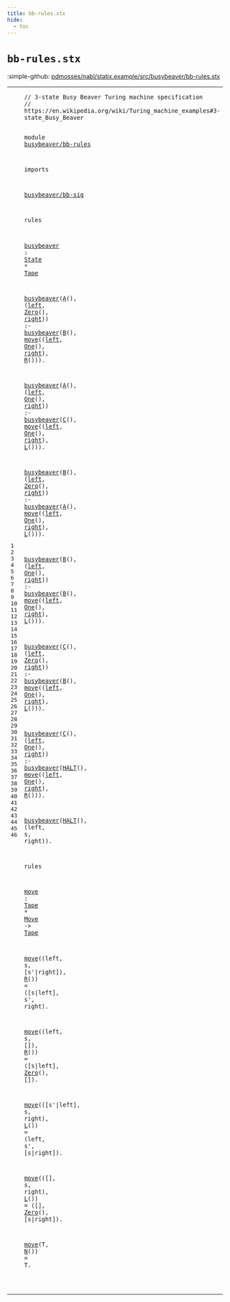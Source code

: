 ```yaml
---
title: bb-rules.stx
hide:
  - toc
---
```


# `bb-rules.stx`

:simple-github: [pdmosses/nabl/statix.example/src/busybeaver/bb-rules.stx]

[pdmosses/nabl/statix.example/src/busybeaver/bb-rules.stx]: https://github.com/pdmosses/nabl/blob/master/statix.example/src/busybeaver/bb-rules.stx "The source file on GitHub"

<div class="stx"><table class="highlighttable"><tbody><tr><td class="linenos"><div class="linenodiv"><pre><span></span>1
2
3
4
5
6
7
8
9
10
11
12
13
14
15
16
17
18
19
20
21
22
23
24
25
26
27
28
29
30
31
32
33
34
35
36
37
38
39
40
41
42
43
44
45
46
</pre></div></td>
<td class="code"><pre><code><span class="layout">// 3-state Busy Beaver Turing machine specification</span>
<span class="layout">// https://en.wikipedia.org/wiki/Turing_machine_examples#3-state_Busy_Beaver</span>

<span class="keyword">module</span> <a href="../bb-test.stxtest/#busybeaver/bb-rules_207_226" id="busybeaver/bb-rules_137_156" title="Referenced at ../bb-test.stxtest line 11"><span class="token sort_ModuleID">busybeaver/bb-rules</span></a>

<span class="keyword">imports</span>

  <a href="../bb-sig.stx/#busybeaver/bb-sig_137_154" id="busybeaver/bb-sig_169_186" title="Defined at ../bb-sig.stx line 4"><span class="token sort_ModuleID">busybeaver/bb-sig</span></a>

<span class="keyword">rules</span>

  <a href="#busybeaver_226_236" id="busybeaver_197_207" title="Referenced at line 14, 15, 17, 18, 20, 21, 23, 24, 26, 27, 29, 30, 32; ../bb-test.stxtest line 6"><span class="token sort_ConstraintId">busybeaver</span></a> <span class="operator">:</span> <span class="cons_SimpleSort"><a href="../bb-sig.stx/#State_175_180" id="State_210_215" title="Defined at ../bb-sig.stx line 8"><span class="token sort_OpId">State</span></a></span> <span class="operator">*</span> <span class="cons_SimpleSort"><a href="../bb-sig.stx/#Tape_402_406" id="Tape_218_222" title="Defined at ../bb-sig.stx line 23"><span class="token sort_OpId">Tape</span></a></span>

  <a href="#busybeaver_197_207" id="busybeaver_226_236" title="Defined at line 12"><span class="token sort_ConstraintId">busybeaver</span></a><span class="operator">(</span><a href="../bb-sig.stx/#A_198_199" id="A_237_238" title="Defined at ../bb-sig.stx line 9"><span class="token sort_OpId">A</span></a><span class="operator">(),</span> <span class="operator">(</span><span class="cons_Var"><a href="#left_294_298" id="left_243_247" title="Referenced at line 15"><span class="token sort_ConstraintId">left</span></a></span><span class="operator">,</span> <a href="../bb-sig.stx/#Zero_295_299" id="Zero_249_253" title="Defined at ../bb-sig.stx line 15"><span class="token sort_OpId">Zero</span></a><span class="operator">(),</span> <span class="cons_Var"><a href="#right_307_312" id="right_257_262" title="Referenced at line 15"><span class="token sort_ConstraintId">right</span></a></span><span class="operator">))</span> <span class="operator">:-</span>
    <a href="#busybeaver_197_207" id="busybeaver_272_282" title="Defined at line 12"><span class="token sort_ConstraintId">busybeaver</span></a><span class="operator">(</span><a href="../bb-sig.stx/#B_215_216" id="B_283_284" title="Defined at ../bb-sig.stx line 10"><span class="token sort_OpId">B</span></a><span class="operator">(),</span> <a href="#move_868_872" id="move_288_292" title="Defined at line 36"><span class="token sort_ConstraintId">move</span></a><span class="operator">((</span><span class="cons_Var"><a href="#left_243_247" id="left_294_298" title="Defined at line 14"><span class="token sort_ConstraintId">left</span></a></span><span class="operator">,</span> <a href="../bb-sig.stx/#One_313_316" id="One_300_303" title="Defined at ../bb-sig.stx line 16"><span class="token sort_OpId">One</span></a><span class="operator">(),</span> <span class="cons_Var"><a href="#right_257_262" id="right_307_312" title="Defined at line 14"><span class="token sort_ConstraintId">right</span></a></span><span class="operator">),</span> <a href="../bb-sig.stx/#R_358_359" id="R_315_316" title="Defined at ../bb-sig.stx line 19"><span class="token sort_OpId">R</span></a><span class="operator">())).</span>

  <a href="#busybeaver_197_207" id="busybeaver_325_335" title="Defined at line 12"><span class="token sort_ConstraintId">busybeaver</span></a><span class="operator">(</span><a href="../bb-sig.stx/#A_198_199" id="A_336_337" title="Defined at ../bb-sig.stx line 9"><span class="token sort_OpId">A</span></a><span class="operator">(),</span> <span class="operator">(</span><span class="cons_Var"><a href="#left_392_396" id="left_342_346" title="Referenced at line 18"><span class="token sort_ConstraintId">left</span></a></span><span class="operator">,</span> <a href="../bb-sig.stx/#One_313_316" id="One_348_351" title="Defined at ../bb-sig.stx line 16"><span class="token sort_OpId">One</span></a><span class="operator">(),</span> <span class="cons_Var"><a href="#right_405_410" id="right_355_360" title="Referenced at line 18"><span class="token sort_ConstraintId">right</span></a></span><span class="operator">))</span> <span class="operator">:-</span>
    <a href="#busybeaver_197_207" id="busybeaver_370_380" title="Defined at line 12"><span class="token sort_ConstraintId">busybeaver</span></a><span class="operator">(</span><a href="../bb-sig.stx/#C_232_233" id="C_381_382" title="Defined at ../bb-sig.stx line 11"><span class="token sort_OpId">C</span></a><span class="operator">(),</span> <a href="#move_868_872" id="move_386_390" title="Defined at line 36"><span class="token sort_ConstraintId">move</span></a><span class="operator">((</span><span class="cons_Var"><a href="#left_342_346" id="left_392_396" title="Defined at line 17"><span class="token sort_ConstraintId">left</span></a></span><span class="operator">,</span> <a href="../bb-sig.stx/#One_313_316" id="One_398_401" title="Defined at ../bb-sig.stx line 16"><span class="token sort_OpId">One</span></a><span class="operator">(),</span> <span class="cons_Var"><a href="#right_355_360" id="right_405_410" title="Defined at line 17"><span class="token sort_ConstraintId">right</span></a></span><span class="operator">),</span> <a href="../bb-sig.stx/#L_371_372" id="L_413_414" title="Defined at ../bb-sig.stx line 20"><span class="token sort_OpId">L</span></a><span class="operator">())).</span>

  <a href="#busybeaver_197_207" id="busybeaver_423_433" title="Defined at line 12"><span class="token sort_ConstraintId">busybeaver</span></a><span class="operator">(</span><a href="../bb-sig.stx/#B_215_216" id="B_434_435" title="Defined at ../bb-sig.stx line 10"><span class="token sort_OpId">B</span></a><span class="operator">(),</span> <span class="operator">(</span><span class="cons_Var"><a href="#left_491_495" id="left_440_444" title="Referenced at line 21"><span class="token sort_ConstraintId">left</span></a></span><span class="operator">,</span> <a href="../bb-sig.stx/#Zero_295_299" id="Zero_446_450" title="Defined at ../bb-sig.stx line 15"><span class="token sort_OpId">Zero</span></a><span class="operator">(),</span> <span class="cons_Var"><a href="#right_504_509" id="right_454_459" title="Referenced at line 21"><span class="token sort_ConstraintId">right</span></a></span><span class="operator">))</span> <span class="operator">:-</span>
    <a href="#busybeaver_197_207" id="busybeaver_469_479" title="Defined at line 12"><span class="token sort_ConstraintId">busybeaver</span></a><span class="operator">(</span><a href="../bb-sig.stx/#A_198_199" id="A_480_481" title="Defined at ../bb-sig.stx line 9"><span class="token sort_OpId">A</span></a><span class="operator">(),</span> <a href="#move_868_872" id="move_485_489" title="Defined at line 36"><span class="token sort_ConstraintId">move</span></a><span class="operator">((</span><span class="cons_Var"><a href="#left_440_444" id="left_491_495" title="Defined at line 20"><span class="token sort_ConstraintId">left</span></a></span><span class="operator">,</span> <a href="../bb-sig.stx/#One_313_316" id="One_497_500" title="Defined at ../bb-sig.stx line 16"><span class="token sort_OpId">One</span></a><span class="operator">(),</span> <span class="cons_Var"><a href="#right_454_459" id="right_504_509" title="Defined at line 20"><span class="token sort_ConstraintId">right</span></a></span><span class="operator">),</span> <a href="../bb-sig.stx/#L_371_372" id="L_512_513" title="Defined at ../bb-sig.stx line 20"><span class="token sort_OpId">L</span></a><span class="operator">())).</span>

  <a href="#busybeaver_197_207" id="busybeaver_522_532" title="Defined at line 12"><span class="token sort_ConstraintId">busybeaver</span></a><span class="operator">(</span><a href="../bb-sig.stx/#B_215_216" id="B_533_534" title="Defined at ../bb-sig.stx line 10"><span class="token sort_OpId">B</span></a><span class="operator">(),</span> <span class="operator">(</span><span class="cons_Var"><a href="#left_589_593" id="left_539_543" title="Referenced at line 24"><span class="token sort_ConstraintId">left</span></a></span><span class="operator">,</span> <a href="../bb-sig.stx/#One_313_316" id="One_545_548" title="Defined at ../bb-sig.stx line 16"><span class="token sort_OpId">One</span></a><span class="operator">(),</span> <span class="cons_Var"><a href="#right_602_607" id="right_552_557" title="Referenced at line 24"><span class="token sort_ConstraintId">right</span></a></span><span class="operator">))</span> <span class="operator">:-</span>
    <a href="#busybeaver_197_207" id="busybeaver_567_577" title="Defined at line 12"><span class="token sort_ConstraintId">busybeaver</span></a><span class="operator">(</span><a href="../bb-sig.stx/#B_215_216" id="B_578_579" title="Defined at ../bb-sig.stx line 10"><span class="token sort_OpId">B</span></a><span class="operator">(),</span> <a href="#move_868_872" id="move_583_587" title="Defined at line 36"><span class="token sort_ConstraintId">move</span></a><span class="operator">((</span><span class="cons_Var"><a href="#left_539_543" id="left_589_593" title="Defined at line 23"><span class="token sort_ConstraintId">left</span></a></span><span class="operator">,</span> <a href="../bb-sig.stx/#One_313_316" id="One_595_598" title="Defined at ../bb-sig.stx line 16"><span class="token sort_OpId">One</span></a><span class="operator">(),</span> <span class="cons_Var"><a href="#right_552_557" id="right_602_607" title="Defined at line 23"><span class="token sort_ConstraintId">right</span></a></span><span class="operator">),</span> <a href="../bb-sig.stx/#L_371_372" id="L_610_611" title="Defined at ../bb-sig.stx line 20"><span class="token sort_OpId">L</span></a><span class="operator">())).</span>

  <a href="#busybeaver_197_207" id="busybeaver_620_630" title="Defined at line 12"><span class="token sort_ConstraintId">busybeaver</span></a><span class="operator">(</span><a href="../bb-sig.stx/#C_232_233" id="C_631_632" title="Defined at ../bb-sig.stx line 11"><span class="token sort_OpId">C</span></a><span class="operator">(),</span> <span class="operator">(</span><span class="cons_Var"><a href="#left_688_692" id="left_637_641" title="Referenced at line 27"><span class="token sort_ConstraintId">left</span></a></span><span class="operator">,</span> <a href="../bb-sig.stx/#Zero_295_299" id="Zero_643_647" title="Defined at ../bb-sig.stx line 15"><span class="token sort_OpId">Zero</span></a><span class="operator">(),</span> <span class="cons_Var"><a href="#right_701_706" id="right_651_656" title="Referenced at line 27"><span class="token sort_ConstraintId">right</span></a></span><span class="operator">))</span> <span class="operator">:-</span>
    <a href="#busybeaver_197_207" id="busybeaver_666_676" title="Defined at line 12"><span class="token sort_ConstraintId">busybeaver</span></a><span class="operator">(</span><a href="../bb-sig.stx/#B_215_216" id="B_677_678" title="Defined at ../bb-sig.stx line 10"><span class="token sort_OpId">B</span></a><span class="operator">(),</span> <a href="#move_868_872" id="move_682_686" title="Defined at line 36"><span class="token sort_ConstraintId">move</span></a><span class="operator">((</span><span class="cons_Var"><a href="#left_637_641" id="left_688_692" title="Defined at line 26"><span class="token sort_ConstraintId">left</span></a></span><span class="operator">,</span> <a href="../bb-sig.stx/#One_313_316" id="One_694_697" title="Defined at ../bb-sig.stx line 16"><span class="token sort_OpId">One</span></a><span class="operator">(),</span> <span class="cons_Var"><a href="#right_651_656" id="right_701_706" title="Defined at line 26"><span class="token sort_ConstraintId">right</span></a></span><span class="operator">),</span> <a href="../bb-sig.stx/#L_371_372" id="L_709_710" title="Defined at ../bb-sig.stx line 20"><span class="token sort_OpId">L</span></a><span class="operator">())).</span>

  <a href="#busybeaver_197_207" id="busybeaver_719_729" title="Defined at line 12"><span class="token sort_ConstraintId">busybeaver</span></a><span class="operator">(</span><a href="../bb-sig.stx/#C_232_233" id="C_730_731" title="Defined at ../bb-sig.stx line 11"><span class="token sort_OpId">C</span></a><span class="operator">(),</span> <span class="operator">(</span><span class="cons_Var"><a href="#left_789_793" id="left_736_740" title="Referenced at line 30"><span class="token sort_ConstraintId">left</span></a></span><span class="operator">,</span> <a href="../bb-sig.stx/#One_313_316" id="One_742_745" title="Defined at ../bb-sig.stx line 16"><span class="token sort_OpId">One</span></a><span class="operator">(),</span> <span class="cons_Var"><a href="#right_802_807" id="right_749_754" title="Referenced at line 30"><span class="token sort_ConstraintId">right</span></a></span><span class="operator">))</span> <span class="operator">:-</span>
    <a href="#busybeaver_197_207" id="busybeaver_764_774" title="Defined at line 12"><span class="token sort_ConstraintId">busybeaver</span></a><span class="operator">(</span><a href="../bb-sig.stx/#HALT_249_253" id="HALT_775_779" title="Defined at ../bb-sig.stx line 12"><span class="token sort_OpId">HALT</span></a><span class="operator">(),</span> <a href="#move_868_872" id="move_783_787" title="Defined at line 36"><span class="token sort_ConstraintId">move</span></a><span class="operator">((</span><span class="cons_Var"><a href="#left_736_740" id="left_789_793" title="Defined at line 29"><span class="token sort_ConstraintId">left</span></a></span><span class="operator">,</span> <a href="../bb-sig.stx/#One_313_316" id="One_795_798" title="Defined at ../bb-sig.stx line 16"><span class="token sort_OpId">One</span></a><span class="operator">(),</span> <span class="cons_Var"><a href="#right_749_754" id="right_802_807" title="Defined at line 29"><span class="token sort_ConstraintId">right</span></a></span><span class="operator">),</span> <a href="../bb-sig.stx/#R_358_359" id="R_810_811" title="Defined at ../bb-sig.stx line 19"><span class="token sort_OpId">R</span></a><span class="operator">())).</span>

  <a href="#busybeaver_197_207" id="busybeaver_820_830" title="Defined at line 12"><span class="token sort_ConstraintId">busybeaver</span></a><span class="operator">(</span><a href="../bb-sig.stx/#HALT_249_253" id="HALT_831_835" title="Defined at ../bb-sig.stx line 12"><span class="token sort_OpId">HALT</span></a><span class="operator">(),</span> <span class="operator">(</span><span class="cons_Var"><span id="left_840_844" title="Not referenced locally, nor via imports"><span class="token sort_ConstraintId">left</span></span></span><span class="operator">,</span> <span class="cons_Var"><span id="s_846_847" title="Not referenced locally, nor via imports"><span class="token sort_ConstraintId">s</span></span></span><span class="operator">,</span> <span class="cons_Var"><span id="right_849_854" title="Not referenced locally, nor via imports"><span class="token sort_ConstraintId">right</span></span></span><span class="operator">)).</span>

<span class="keyword">rules</span>

  <a href="#move_288_292" id="move_868_872" title="Referenced at line 15, 18, 21, 24, 27, 30, 38, 40, 42, 44, 46"><span class="token sort_ConstraintId">move</span></a> <span class="operator">:</span> <span class="cons_SimpleSort"><a href="../bb-sig.stx/#Tape_402_406" id="Tape_875_879" title="Defined at ../bb-sig.stx line 23"><span class="token sort_OpId">Tape</span></a></span> <span class="operator">*</span> <span class="cons_SimpleSort"><a href="../bb-sig.stx/#Move_336_340" id="Move_882_886" title="Defined at ../bb-sig.stx line 18"><span class="token sort_OpId">Move</span></a></span> <span class="operator">-&gt;</span> <span class="cons_SimpleSort"><a href="../bb-sig.stx/#Tape_402_406" id="Tape_890_894" title="Defined at ../bb-sig.stx line 23"><span class="token sort_OpId">Tape</span></a></span>

  <a href="#move_868_872" id="move_898_902" title="Defined at line 36"><span class="token sort_ConstraintId">move</span></a><span class="operator">((</span><span class="cons_Var"><span id="left_904_908" title="Not referenced locally, nor via imports"><span class="token sort_ConstraintId">left</span></span></span><span class="operator">,</span> <span class="cons_Var"><span id="s_910_911" title="Not referenced locally, nor via imports"><span class="token sort_ConstraintId">s</span></span></span><span class="operator">,</span> <span class="operator">[</span><span class="cons_Var">s'</span><span class="operator">|</span><span class="cons_Var"><span id="right_917_922" title="Not referenced locally, nor via imports"><span class="token sort_ConstraintId">right</span></span></span><span class="operator">]),</span> <a href="../bb-sig.stx/#R_358_359" id="R_926_927" title="Defined at ../bb-sig.stx line 19"><span class="token sort_OpId">R</span></a><span class="operator">())</span> <span class="operator">=</span> <span class="operator">([</span><span class="cons_Var">s</span><span class="operator">|</span><span class="cons_Var">left</span><span class="operator">],</span> <span class="cons_Var"><span id="s'_944_946" title="Not referenced locally, nor via imports">s<span class="operator">'</span></span></span><span class="operator">,</span> <span class="cons_Var">right</span><span class="operator">).</span>

  <a href="#move_868_872" id="move_959_963" title="Defined at line 36"><span class="token sort_ConstraintId">move</span></a><span class="operator">((</span><span class="cons_Var">left</span><span class="operator">,</span> <span class="cons_Var">s</span><span class="operator">,</span> <span class="operator">[]),</span> <a href="../bb-sig.stx/#R_358_359" id="R_979_980" title="Defined at ../bb-sig.stx line 19"><span class="token sort_OpId">R</span></a><span class="operator">())</span> <span class="operator">=</span> <span class="operator">([</span><span class="cons_Var"><span id="s_988_989" title="Not referenced locally, nor via imports"><span class="token sort_ConstraintId">s</span></span></span><span class="operator">|</span><span class="cons_Var"><span id="left_990_994" title="Not referenced locally, nor via imports"><span class="token sort_ConstraintId">left</span></span></span><span class="operator">],</span> <a href="../bb-sig.stx/#Zero_295_299" id="Zero_997_1001" title="Defined at ../bb-sig.stx line 15"><span class="token sort_OpId">Zero</span></a><span class="operator">(),</span> <span class="operator">[]).</span>

  <a href="#move_868_872" id="move_1013_1017" title="Defined at line 36"><span class="token sort_ConstraintId">move</span></a><span class="operator">(([</span><span class="cons_Var"><span id="s'_1020_1022" title="Not referenced locally, nor via imports">s<span class="operator">'</span></span></span><span class="operator">|</span><span class="cons_Var">left</span><span class="operator">],</span> <span class="cons_Var">s</span><span class="operator">,</span> <span class="cons_Var">right</span><span class="operator">),</span> <a href="../bb-sig.stx/#L_371_372" id="L_1041_1042" title="Defined at ../bb-sig.stx line 20"><span class="token sort_OpId">L</span></a><span class="operator">())</span> <span class="operator">=</span> <span class="operator">(</span><span class="cons_Var"><span id="left_1049_1053" title="Not referenced locally, nor via imports"><span class="token sort_ConstraintId">left</span></span></span><span class="operator">,</span> <span class="cons_Var">s'</span><span class="operator">,</span> <span class="operator">[</span><span class="cons_Var"><span id="s_1060_1061" title="Not referenced locally, nor via imports"><span class="token sort_ConstraintId">s</span></span></span><span class="operator">|</span><span class="cons_Var"><span id="right_1062_1067" title="Not referenced locally, nor via imports"><span class="token sort_ConstraintId">right</span></span></span><span class="operator">]).</span>

  <a href="#move_868_872" id="move_1074_1078" title="Defined at line 36"><span class="token sort_ConstraintId">move</span></a><span class="operator">(([],</span> <span class="cons_Var"><span id="s_1084_1085" title="Not referenced locally, nor via imports"><span class="token sort_ConstraintId">s</span></span></span><span class="operator">,</span> <span class="cons_Var">right</span><span class="operator">),</span> <a href="../bb-sig.stx/#L_371_372" id="L_1095_1096" title="Defined at ../bb-sig.stx line 20"><span class="token sort_OpId">L</span></a><span class="operator">())</span> <span class="operator">=</span> <span class="operator">([],</span> <a href="../bb-sig.stx/#Zero_295_299" id="Zero_1107_1111" title="Defined at ../bb-sig.stx line 15"><span class="token sort_OpId">Zero</span></a><span class="operator">(),</span> <span class="operator">[</span><span class="cons_Var">s</span><span class="operator">|</span><span class="cons_Var"><span id="right_1118_1123" title="Not referenced locally, nor via imports"><span class="token sort_ConstraintId">right</span></span></span><span class="operator">]).</span>

  <a href="#move_868_872" id="move_1130_1134" title="Defined at line 36"><span class="token sort_ConstraintId">move</span></a><span class="operator">(</span><span class="cons_Var">T</span><span class="operator">,</span> <a href="../bb-sig.stx/#N_384_385" id="N_1138_1139" title="Defined at ../bb-sig.stx line 21"><span class="token sort_OpId">N</span></a><span class="operator">())</span> <span class="operator">=</span> <span class="cons_Var"><span id="T_1145_1146" title="Not referenced locally, nor via imports"><span class="token sort_OpId">T</span></span></span><span class="operator">.</span>

</code></pre></td></tr></tbody></table></div>